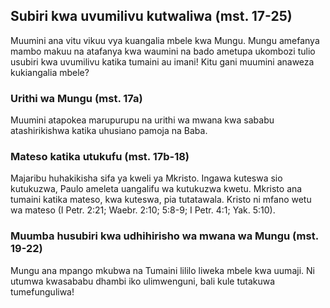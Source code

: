 ## Subiri kwa uvumilivu kutwaliwa (mst. 17-25)

Muumini ana vitu vikuu vya kuangalia mbele kwa Mungu. Mungu amefanya mambo makuu na atafanya kwa waumini na bado ametupa ukombozi tulio usubiri kwa uvumilivu katika tumaini au imani! Kitu gani muumini anaweza kukiangalia mbele?

### Urithi wa Mungu (mst. 17a)

Muumini atapokea marupurupu  na urithi wa mwana kwa sababu atashirikishwa katika uhusiano pamoja na Baba.

### Mateso katika utukufu (mst. 17b-18)

Majaribu huhakikisha sifa ya kweli ya Mkristo. Ingawa kuteswa sio kutukuzwa, Paulo ameleta uangalifu wa kutukuzwa kwetu. Mkristo ana tumaini katika mateso, kwa kuteswa, pia tutatawala. Kristo ni mfano wetu wa mateso (I Petr. 2:21; Waebr. 2:10; 5:8-9; I Petr. 4:1; Yak. 5:10).

### Muumba husubiri kwa udhihirisho wa mwana wa Mungu (mst. 19-22)

Mungu ana mpango mkubwa na Tumaini lililo liweka mbele kwa uumaji. Ni utumwa kwasababu dhambi iko ulimwenguni, bali kule tutakuwa tumefunguliwa!

